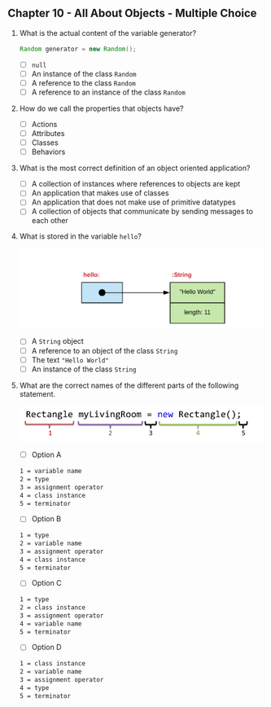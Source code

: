 ## Chapter 10 - All About Objects - Multiple Choice

1. What is the actual content of the variable generator?

    ```java
    Random generator = new Random();
    ```

    * [ ] `null`
    * [ ] An instance of the class `Random`
    * [ ] A reference to the class `Random`
    * [ ] A reference to an instance of the class `Random`

2. How do we call the properties that objects have?

    * [ ] Actions
    * [ ] Attributes
    * [ ] Classes
    * [ ] Behaviors

3. What is the most correct definition of an object oriented application?

    * [ ] A collection of instances where references to objects are kept
    * [ ] An application that makes use of classes
    * [ ] An application that does not make use of primitive datatypes
    * [ ] A collection of objects that communicate by sending messages to each other

4. What is stored in the variable `hello`?

    ![Variable](./img/hello_var.png)

    * [ ] A `String` object
    * [ ] A reference to an object of the class `String`
    * [ ] The text `"Hello World"`
    * [ ] An instance of the class `String`

5. What are the correct names of the different parts of the following statement.

    ![Statement](./img/parts_of_instantiation.png)

    * [ ] Option A

    ```text
    1 = variable name
    2 = type
    3 = assignment operator
    4 = class instance
    5 = terminator
    ```

    * [ ] Option B

    ```text
    1 = type
    2 = variable name
    3 = assignment operator
    4 = class instance
    5 = terminator
    ```

    * [ ] Option C

    ```text
    1 = type
    2 = class instance
    3 = assignment operator
    4 = variable name
    5 = terminator
    ```

    * [ ] Option D

    ```text
    1 = class instance
    2 = variable name
    3 = assignment operator
    4 = type
    5 = terminator
    ```
